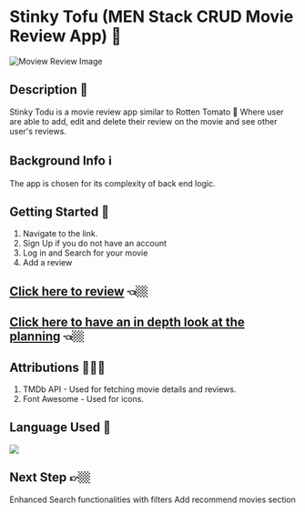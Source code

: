 # Stinky Tofu (MEN Stack CRUD Movie Review App) 🍿

![Moview Review Image](https://github.com/user-attachments/assets/88dd00ee-32e8-40a3-b76e-807ece10ebfa)

## Description 📝
Stinky Todu is a movie review app similar to Rotten Tomato 🍅
Where user are able to add, edit and delete their review on the movie and see other user's reviews.

## Background Info ℹ️
The app is chosen for its complexity of back end logic. 

## Getting Started 🚀
1. Navigate to the link.
2. Sign Up if you do not have an account 
3. Log in and Search for your movie
4. Add a review

## [Click here to review](https://movie-reviews-app-9dd1875b7f4b.herokuapp.com/) 👈🏼

## [Click here to  have an in depth look at the planning](https://trello.com/invite/b/6699db77c385bb83c06d8eee/ATTIfd2ca9f5bd3394cb840de0796d698b4017A00BC9/men-stack-crud-app) 👈🏼

## Attributions 👨🏻‍💻
1. TMDb API - Used for fetching movie details and reviews.
2. Font Awesome - Used for icons.

## Language Used 📝
<a href="https://skillicons.dev">
    <img src="https://skillicons.dev/icons?i=html,css,javascript,nodejs,expressjs,mongodb" />
</a>

## Next Step 👉🏼
Enhanced Search functionalities with filters
Add recommend movies section



